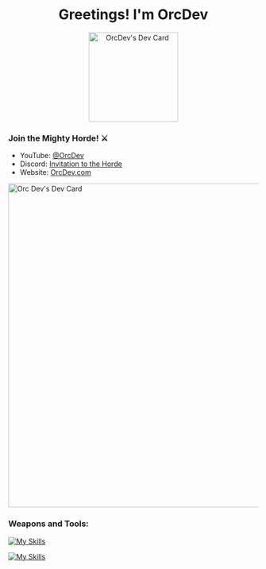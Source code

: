 <h1 align="center">Greetings! I'm OrcDev</h1>

<div align="center">
  <a href="https://orcdev.com/banner?warrior=869a6c8386505f42723beeb5fdf17fdaa51030b00d86a3e3c9c5a9550cb946a7">
    <img
      src="https://orcdev.com/banners/869a6c8386505f42723beeb5fdf17fdaa51030b00d86a3e3c9c5a9550cb946a7.png"
      width="180"
      height="180"
      alt="OrcDev's Dev Card"
    />
  </a>
</div>

<h3>Join the Mighty Horde! ⚔️</h3>
<ul>
  <li>YouTube: <a href="https://www.youtube.com/@orcdev">@OrcDev</a></li>
  <li>Discord: <a href="https://discord.com/invite/uFB5YzH9YG">Invitation to the Horde</a></li>
  <li>Website: <a href="https://orcdev.com">OrcDev.com</a></li>
</ul>

<a href="https://app.daily.dev/orcdev"><img src="https://api.daily.dev/devcards/v2/pWEhX8JhjnUQB2l4CNVSW.png?type=wide&r=r5b" width="652" alt="Orc Dev's Dev Card"/></a>

<h3 align="left">Weapons and Tools:</h3>

[![My Skills](https://skillicons.dev/icons?i=js,ts,nextjs,react,vue,nodejs,nestjs,tailwind,php&theme=light)](https://skillicons.dev#gh-dark-mode-only)

[![My Skills](https://skillicons.dev/icons?i=js,ts,nextjs,react,vue,nodejs,nestjs,tailwind,php&theme=dark)](https://skillicons.dev#gh-light-mode-only)

